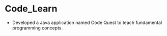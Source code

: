# Code_Learn
- Developed a Java application named Code Quest to teach fundamental programming concepts.

